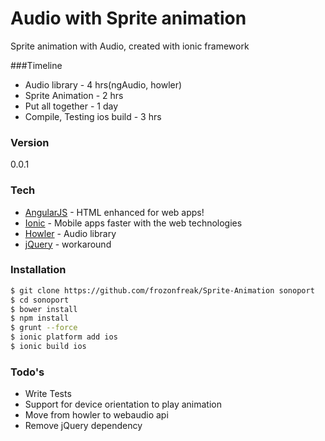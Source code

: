 # Audio with Sprite animation 

Sprite animation with Audio, created with ionic framework

###Timeline
* Audio library - 4 hrs(ngAudio, howler)
* Sprite Animation - 2 hrs
* Put all together - 1 day
* Compile, Testing ios build - 3 hrs

### Version
0.0.1

### Tech

* [AngularJS](angularjs.org) - HTML enhanced for web apps!
* [Ionic](http://ionicframework.com/getting-started/) - Mobile apps faster with the web technologies
* [Howler](http://goldfirestudios.com/blog/104/howler.js-Modern-Web-Audio-Javascript-Library) - Audio library
* [jQuery](https://jquery.com/) - workaround    

### Installation

```sh
$ git clone https://github.com/frozonfreak/Sprite-Animation sonoport
$ cd sonoport
$ bower install
$ npm install
$ grunt --force
$ ionic platform add ios
$ ionic build ios

```

### Todo's

* Write Tests
* Support for device orientation to play animation
* Move from howler to webaudio api
* Remove jQuery dependency


